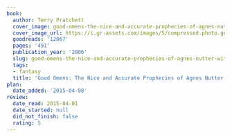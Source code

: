 ```yaml
---
book:
  author: Terry Pratchett
  cover_image: good-omens-the-nice-and-accurate-prophecies-of-agnes-nutter-witch.jpg
  cover_image_url: https://i.gr-assets.com/images/S/compressed.photo.goodreads.com/books/1392528568l/12067._SY160_.jpg
  goodreads: '12067'
  pages: '491'
  publication_year: '2006'
  slug: good-omens-the-nice-and-accurate-prophecies-of-agnes-nutter-witch
  tags:
  - fantasy
  title: 'Good Omens: The Nice and Accurate Prophecies of Agnes Nutter, Witch'
plan:
  date_added: '2015-04-08'
review:
  date_read: 2015-04-01
  date_started: null
  did_not_finish: false
  rating: 5
---
```

